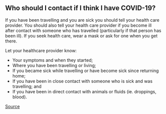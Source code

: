 ## Who should I contact if I think I have COVID-19?

If you have been travelling and you are sick you should tell your health care provider. You should also tell your health care provider if you become ill after contact with someone who has travelled (particularly if that person has been ill). If you seek health care, wear a mask or ask for one when you get there.

Let your healthcare provider know:

- Your symptoms and when they started;
- Where you have been travelling or living;
- If you became sick while travelling or have become sick since returning home;
- If you have been in close contact with someone who is sick and was travelling; and
- If you have been in direct contact with animals or fluids (ie. droppings, blood).

[Source](https://www.hss.gov.nt.ca/en/services/coronavirus-disease-covid-19/coronavirus-disease-covid-19-faqs)
